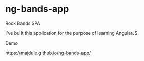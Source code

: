# ng-bands-app
Rock Bands SPA

I've built this application for the purpose of learning AngularJS.

Demo

https://majdule.github.io/ng-bands-app/